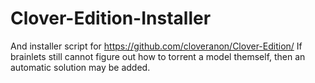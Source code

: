 # Clover-Edition-Installer
And installer script for https://github.com/cloveranon/Clover-Edition/
If brainlets still cannot figure out how to torrent a model themself, then an automatic solution may be added.
